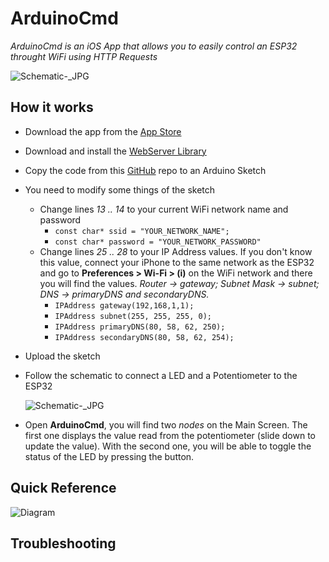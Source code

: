 # ArduinoCmd
*ArduinoCmd is an iOS App that allows you to easily control an ESP32 throught WiFi using HTTP Requests*

![Schematic-_JPG](https://user-images.githubusercontent.com/53085860/61950423-0f74e480-afae-11e9-9aba-a4c44ea940bc.jpg)

## How it works
- Download the app from the [App Store](https://apps.apple.com/es/developer/david-brana-campos/id1047286431)

- Download and install the [WebServer Library](https://github.com/espressif/arduino-esp32/tree/master/libraries/WebServer)

- Copy the code from this [GitHub](https://github.com/ios-dbrancam/ArduinoCmd/blob/master/Arduino%20Code%20Example) repo to an Arduino Sketch

- You need to modify some things of the sketch
  - Change lines *13 .. 14* to your current WiFi network name and password
    - `const char* ssid = "YOUR_NETWORK_NAME";`
    - `const char* password = "YOUR_NETWORK_PASSWORD"`
  - Change lines *25 .. 28* to your IP Address values. If you don't know this value, connect your iPhone to the same network as the ESP32 and go to **Preferences > Wi-Fi > (i)** on the WiFi network and there you will find the values. *Router -> gateway; Subnet Mask -> subnet; DNS -> primaryDNS and secondaryDNS.*
    - `IPAddress gateway(192,168,1,1);`
    - `IPAddress subnet(255, 255, 255, 0);`
    - `IPAddress primaryDNS(80, 58, 62, 250);`
    - `IPAddress secondaryDNS(80, 58, 62, 254);`
    
- Upload the sketch

- Follow the schematic to connect a LED and a Potentiometer to the ESP32

    ![Schematic-_JPG](https://user-images.githubusercontent.com/53085860/61955957-6bdf0080-afbc-11e9-853c-4724fbf43e44.jpg)

- Open **ArduinoCmd**, you will find two *nodes* on the Main Screen. The first one displays the value read from the potentiometer (slide down to update the value). With the second one, you will be able to toggle the status of the LED by pressing the button.


## Quick Reference

![Diagram](https://user-images.githubusercontent.com/53085860/62040503-0d9f6100-b1fa-11e9-8252-637cf517f245.jpg)

## Troubleshooting

